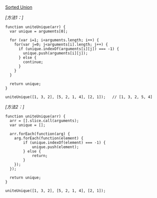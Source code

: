 [Sorted Union](https://www.freecodecamp.com/challenges/sorted-union)

*[方法1：]*

    function uniteUnique(arr) {
      var unique = arguments[0];
      
      for (var i=1; i<arguments.length; i++) {
        for(var j=0; j<arguments[i].length; j++) {
          if (unique.indexOf(arguments[i][j]) === -1) {
            unique.push(arguments[i][j]); 
          } else {
            continue;
          }
        }
      }
      
      return unique;
    }
    
    uniteUnique([1, 3, 2], [5, 2, 1, 4], [2, 1]);   // [1, 3, 2, 5, 4]
    
*[方法2：]*

    function uniteUnique(arr) {
      arr = [].slice.call(arguments);
      var unique = [];
      
      arr.forEach(function(arg) {
      	arg.forEach(function(element) {
      		if (unique.indexOf(element) === -1) {
      			unique.push(element);
      		} else {
      			return;
      		}
      	});
      });
      
      return unique;
    }
    
    uniteUnique([1, 3, 2], [5, 2, 1, 4], [2, 1]);
